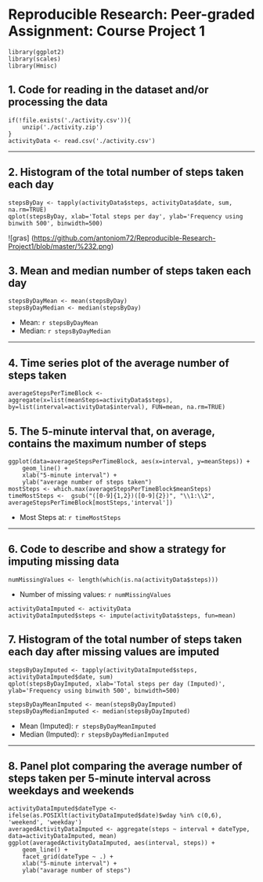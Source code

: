 # Reproducible Research: Peer-graded Assignment: Course Project 1

```{r, echo=FALSE, results='hide', warning=FALSE, message=FALSE}
library(ggplot2)
library(scales)
library(Hmisc)
```

## 1. Code for reading in the dataset and/or processing the data
```{r, results='markup', warning=TRUE, message=TRUE}
if(!file.exists('./activity.csv')){
    unzip('./activity.zip')
}
activityData <- read.csv('./activity.csv')
```

-----

## 2. Histogram of the total number of steps taken each day
```{r}
stepsByDay <- tapply(activityData$steps, activityData$date, sum, na.rm=TRUE)
qplot(stepsByDay, xlab='Total steps per day', ylab='Frequency using binwith 500', binwidth=500)
```
![gras] (https://github.com/antoniom72/Reproducible-Research-Project1/blob/master/%232.png)
## 3. Mean and median number of steps taken each day
```{r}
stepsByDayMean <- mean(stepsByDay)
stepsByDayMedian <- median(stepsByDay)
```
* Mean: `r stepsByDayMean`
* Median:  `r stepsByDayMedian`

-----

## 4. Time series plot of the average number of steps taken
```{r}
averageStepsPerTimeBlock <- aggregate(x=list(meanSteps=activityData$steps), by=list(interval=activityData$interval), FUN=mean, na.rm=TRUE)
```

## 5. The 5-minute interval that, on average, contains the maximum number of steps
```{r}
ggplot(data=averageStepsPerTimeBlock, aes(x=interval, y=meanSteps)) +
    geom_line() +
    xlab("5-minute interval") +
    ylab("average number of steps taken") 
mostSteps <- which.max(averageStepsPerTimeBlock$meanSteps)
timeMostSteps <-  gsub("([0-9]{1,2})([0-9]{2})", "\\1:\\2", averageStepsPerTimeBlock[mostSteps,'interval'])
```

* Most Steps at: `r timeMostSteps`

----

## 6. Code to describe and show a strategy for imputing missing data



```{r}
numMissingValues <- length(which(is.na(activityData$steps)))
```

* Number of missing values: `r numMissingValues`

```{r}
activityDataImputed <- activityData
activityDataImputed$steps <- impute(activityData$steps, fun=mean)
```


## 7. Histogram of the total number of steps taken each day after missing values are imputed
```{r}
stepsByDayImputed <- tapply(activityDataImputed$steps, activityDataImputed$date, sum)
qplot(stepsByDayImputed, xlab='Total steps per day (Imputed)', ylab='Frequency using binwith 500', binwidth=500)
```

```{r}
stepsByDayMeanImputed <- mean(stepsByDayImputed)
stepsByDayMedianImputed <- median(stepsByDayImputed)
```
* Mean (Imputed): `r stepsByDayMeanImputed`
* Median (Imputed):  `r stepsByDayMedianImputed`

----

## 8. Panel plot comparing the average number of steps taken per 5-minute interval across weekdays and weekends

```{r}
activityDataImputed$dateType <-  ifelse(as.POSIXlt(activityDataImputed$date)$wday %in% c(0,6), 'weekend', 'weekday')
averagedActivityDataImputed <- aggregate(steps ~ interval + dateType, data=activityDataImputed, mean)
ggplot(averagedActivityDataImputed, aes(interval, steps)) + 
    geom_line() + 
    facet_grid(dateType ~ .) +
    xlab("5-minute interval") + 
    ylab("avarage number of steps")
```

